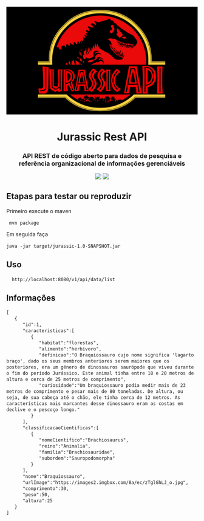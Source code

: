 <p align="center"><img src="/doc/logo-api.png"></p>

<h1 align="center">Jurassic Rest API</h1>

<h3 align="center">
 API REST de código aberto para dados de pesquisa e referência organizacional de informações gerenciáveis</h3>

<p align="center">
<a href="https://www.travis-ci.com/github/Mario23junior/Jurassic-API/pull_requests"><img src="https://img.shields.io/github/workflow/status/r-spacex/SpaceX-API/Test?style=flat-square"></a>
<a href="https://en.wikipedia.org/wiki/Representational_state_transfer"><img src="https://img.shields.io/badge/interface-REST-brightgreen.svg?longCache=true&style=flat-square"></a>
</p>

## Etapas para testar ou reproduzir

Primeiro execute o maven 
 
```
 mvn package
```
Em seguida faça
```
java -jar target/jurassic-1.0-SNAPSHOT.jar

```
## Uso

```
  http://localhost:8080/v1/api/data/list
```

## Informações

```
[
   {
      "id":1,
      "caracteristicas":[
         {
            "habitat":"florestas",
            "alimento":"herbívoro",
            "definicao":"O Braquiossauro cujo nome significa 'lagarto braço', dado os seus membros anteriores serem maiores que os posteriores, era um género de dinossauros saurópode que viveu durante o fim do período Jurássico. Este animal tinha entre 18 e 20 metros de altura e cerca de 25 metros de comprimento",
            "curiosidade":"Um braquiossauro podia medir mais de 23 metros de comprimento e pesar mais de 80 toneladas. De altura, ou seja, de sua cabeça até o chão, ele tinha cerca de 12 metros. As características mais marcantes desse dinossauro eram as costas em declive e o pescoço longo."
         }
      ],
      "classificacaoCientificas":[
         {
            "nomeCientifico":"Brachiosaurus",
            "reino":"Animalia",
            "familia":"Brachiosauridae",
            "subordem":"Sauropodomorpha"
         }
      ],
      "nome":"Braquiossauro",
      "urlImage":"https://images2.imgbox.com/8a/ec/zTglGhLJ_o.jpg",
      "comprimento":30,
      "peso":50,
      "altura":25
   }
]
```
